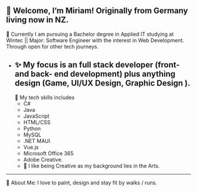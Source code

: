 👋
Welcome, I’m Miriam!
Originally from Germany living now in NZ.
 -
👀 
Currently I am pursuing a Bachelor degree in Applied IT studying at Wintec || Major: Software Engineer with the interest in Web Development. Through open for other tech journeys.
  
- ✨ My focus is an full stack developer (front- and back- end development) plus anything design (Game, UI/UX Design,
  Graphic Design ).
  -
  🧩 My tech skills includes
  - C#
  - Java
  - JavaScript
  - HTML/CSS
  - Python
  - MySQL
  - .NET MAUI
  - Vue.js
  - Microsoft Office 365
  - Adobe Creative.
  - 🎨 I like being Creative as my background lies in the Arts.
  
**********************************************************************************************************************************************
🏹 About Me: I love to paint, design and stay fit by walks / runs.

